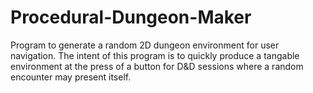 # Procedural-Dungeon-Maker
Program to generate a random 2D dungeon environment for user navigation. 
The intent of this program is to quickly produce a tangable environment at the press of a button for D&D sessions where a random encounter may present itself.
